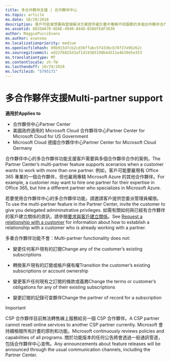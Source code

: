 ```yaml
---
title: 多合作夥伴支援 | 合作夥伴中心
ms.topic: article
ms.date: 10/29/2018
description: 客戶可能會想要與雲端解決方案提供者計畫中專精不同服務的多個合作夥伴合作。
ms.assetid: 6835AA78-6DAE-4940-844D-B3AEFEAF3630
author: MaggiePucciEvans
ms.author: evansma
ms.localizationpriority: medium
ms.openlocfilehash: 09b915d7cb2cd36ffabc5f4336cb78f37e9b262c
ms.sourcegitcommit: ed22f6825d3af1d19385198b4d511e4b39d5e353
ms.translationtype: MT
ms.contentlocale: zh-TW
ms.lasthandoff: 10/29/2018
ms.locfileid: "5795171"
---
```

# <a name="multi-partner-support"></a><span data-ttu-id="e3865-103">多合作夥伴支援</span><span class="sxs-lookup"><span data-stu-id="e3865-103">Multi-partner support</span></span>

**<span data-ttu-id="e3865-104">適用於</span><span class="sxs-lookup"><span data-stu-id="e3865-104">Applies to</span></span>**

-  <span data-ttu-id="e3865-105">合作夥伴中心</span><span class="sxs-lookup"><span data-stu-id="e3865-105">Partner Center</span></span>
-  <span data-ttu-id="e3865-106">美國政府適用的 Microsoft Cloud 合作夥伴中心</span><span class="sxs-lookup"><span data-stu-id="e3865-106">Partner Center for Microsoft Cloud for US Government</span></span>
-  <span data-ttu-id="e3865-107">Microsoft Cloud 德國合作夥伴中心</span><span class="sxs-lookup"><span data-stu-id="e3865-107">Partner Center for Microsoft Cloud Germany</span></span>

<span data-ttu-id="e3865-108">合作夥伴中心的多合作夥伴功能支援客戶需要與多個合作夥伴合作的案例。</span><span class="sxs-lookup"><span data-stu-id="e3865-108">The Partner Center’s multi-partner feature supports scenarios when a customer wants to work with more than one partner.</span></span> <span data-ttu-id="e3865-109">例如，客戶可能要雇用有 Office 365 專業的一個合作夥伴，但也雇用專精 Microsoft Azure 的其他合作夥伴。</span><span class="sxs-lookup"><span data-stu-id="e3865-109">For example, a customer may want to hire one partner for their expertise in Office 365, but hire a different partner who specializes in Microsoft Azure.</span></span>

<span data-ttu-id="e3865-110">若要使用合作夥伴中心的多合作夥伴功能，請邀請客戶提供您委派管理員權限。</span><span class="sxs-lookup"><span data-stu-id="e3865-110">To use the multi-partner feature in the Partner Center, invite the customer to give you delegated admininstrative privileges.</span></span> <span data-ttu-id="e3865-111">如需有關如何與已經有合作夥伴的客戶建立關係的資訊，請參閱[要求與客戶建立關係](request-a-relationship-with-a-customer.md)。</span><span class="sxs-lookup"><span data-stu-id="e3865-111">See [Request a relationship with a customer](request-a-relationship-with-a-customer.md) for information about how to establish a relationship with a customer who is already working with a partner.</span></span>

<span data-ttu-id="e3865-112">多重合作夥伴功能不會：</span><span class="sxs-lookup"><span data-stu-id="e3865-112">Multi-partner functionality does not:</span></span>

-   <span data-ttu-id="e3865-113">變更任何客戶現有的訂閱</span><span class="sxs-lookup"><span data-stu-id="e3865-113">Change any of the customer’s existing subscriptions</span></span>

-   <span data-ttu-id="e3865-114">轉換客戶現有的訂閱或帳戶擁有權</span><span class="sxs-lookup"><span data-stu-id="e3865-114">Transition the customer’s existing subscriptions or account ownership</span></span>

-   <span data-ttu-id="e3865-115">變更客戶任何現有之訂閱的條款或義務</span><span class="sxs-lookup"><span data-stu-id="e3865-115">Change the terms or customer’s obligations for any of their existing subscriptions</span></span>

-   <span data-ttu-id="e3865-116">變更訂閱的記錄可查夥伴</span><span class="sxs-lookup"><span data-stu-id="e3865-116">Change the partner of record for a subscription</span></span>

> [!IMPORTANT]  
> <span data-ttu-id="e3865-117">CSP 合作夥伴目前無法轉售線上服務給另一個 CSP 合作夥伴。</span><span class="sxs-lookup"><span data-stu-id="e3865-117">A CSP partner cannot resell online services to another CSP partner currently.</span></span> <span data-ttu-id="e3865-118">Microsoft 會持續檢閱所有計畫的原則和功能。</span><span class="sxs-lookup"><span data-stu-id="e3865-118">Microsoft continuously reviews policies and capabilities of all programs.</span></span> <span data-ttu-id="e3865-119">關於功能版本的任何公告將會透過一般通訊管道，包括合作夥伴中心宣佈。</span><span class="sxs-lookup"><span data-stu-id="e3865-119">Any announcements about feature releases will be announced through the usual communication channels, including the Partner Center.</span></span>  

 






